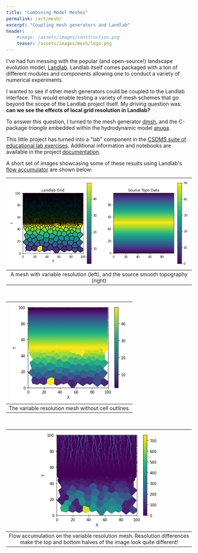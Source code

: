 ```yaml
---
title: "Combining Model Meshes"
permalink: /art/mesh/
excerpt: "Coupling mesh generators and Landlab"
header:
    #image: /assets/images/construction.png
    teaser: /assets/images/mesh/logo.png
---
```


I've had fun messing with the popular (and open-source!) landscape evolution
model, [Landlab](http://landlab.github.io). Landlab itself comes packaged with
a ton of different modules and components allowing one to conduct a variety of
numerical experiments.

I wanted to see if other mesh generators could be coupled to the Landlab
interface. This would enable testing a variety of mesh schemes that go beyond
the scope of the Landlab project itself. My driving question was:
**can we see the effects of local grid resolution in Landlab?**

To answer this question, I turned to the mesh generator
[dmsh](https://github.com/nschloe/dmsh), and the C-package *triangle* embedded
within the hydrodynamic model [anuga](https://anuga.anu.edu.au/).

This little project has turned into a "lab" component in the [CSDMS suite of
educational lab exercises](https://csdms.colorado.edu/wiki/Lab-0020).
Additional information and notebooks are available in the project
[documentation](https://elbeejay.github.io/meshing-with-landlab/).

A short set of images showcasing some of these results using Landlab's
[flow accumulator](https://landlab.readthedocs.io/en/master/reference/components/flow_accum.html)
are shown below:

| ![Mesh from Smooth Topography](/assets/images/mesh/mesh_process.png) |
|:--:|
| A mesh with variable resolution (left), and the source smooth topography (right) |

&nbsp;

| ![Mesh without outlines](/assets/images/mesh/meshed_topo.png) |
|:--:|
| The variable resolution mesh without cell outlines. |

&nbsp;

| ![Flow accumulation](/assets/images/mesh/flow_accumulation.png) |
|:--:|
| Flow accumulation on the variable resolution mesh. Resolution differences make the top and bottom halves of the image look quite different! |
